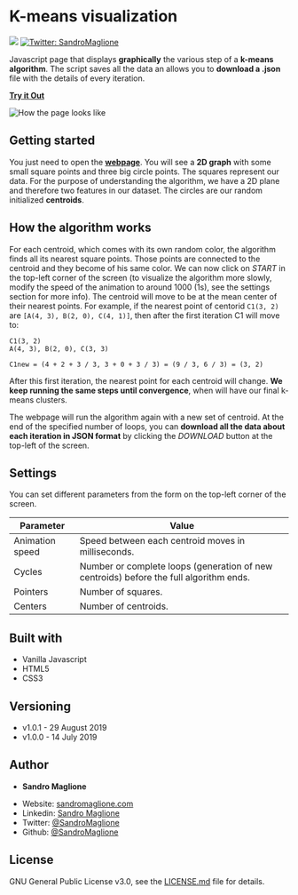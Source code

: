<h1>K-means visualization</h1>
<p>
  <img src="https://img.shields.io/badge/version-1.0.1-blue.svg" />
  <a href="https://twitter.com/SandroMaglione">
    <img alt="Twitter: SandroMaglione" src="https://img.shields.io/twitter/follow/SandroMaglione.svg?style=social" target="_blank" />
  </a>
</p>

Javascript page that displays **graphically** the various step of a **k-means algorithm**. The script saves all the data an allows you to **download a .json** file with the details of every iteration.

**[Try it Out](http://www.sandromaglione.com/k-means/)**

![How the page looks like](https://www.sandromaglione.com/images/k-means-screen.png)



## Getting started
You just need to open the **[webpage](http://www.sandromaglione.com/k-means/)**. You will see a **2D graph** with some small square points and three big circle points. The squares represent our data. For the purpose of understanding the algorithm, we have a 2D plane and therefore two features in our dataset. The circles are our random initialized **centroids**.

## How the algorithm works
For each centroid, which comes with its own random color, the algorithm finds all its nearest square points. Those points are connected to the centroid and they become of his same color.
We can now click on *START* in the top-left corner of the screen (to visualize the algorithm more slowly, modify the speed of the animation to around 1000 (1s), see the settings section for more info).
The centroid will move to be at the mean center of their nearest points.
For example, if the nearest point of centorid `C1(3, 2)` are `[A(4, 3), B(2, 0), C(4, 1)]`, then after the first iteration C1 will move to:

```
C1(3, 2)
A(4, 3), B(2, 0), C(3, 3)

C1new = (4 + 2 + 3 / 3, 3 + 0 + 3 / 3) = (9 / 3, 6 / 3) = (3, 2)
```

After this first iteration, the nearest point for each centroid will change. **We keep running the same steps until convergence**, when will have our final k-means clusters.

The webpage will run the algorithm again with a new set of centroid. At the end of the specified number of loops, you can **download all the data about each iteration in JSON format** by clicking the *DOWNLOAD* button at the top-left of the screen.

## Settings
You can set different parameters from the form on the top-left corner of the screen.

| Parameter       	| Value                                                                                  	|
|-----------------	|----------------------------------------------------------------------------------------	|
| Animation speed 	| Speed between each centroid moves in milliseconds.                                     	|
| Cycles          	| Number or complete loops (generation of new centroids) before the full algorithm ends. 	|
| Pointers        	| Number of squares.                                                                     	|
| Centers         	| Number of centroids.                                                                   	|


## Built with
- Vanilla Javascript
- HTML5
- CSS3

## Versioning
- v1.0.1 - 29 August 2019
- v1.0.0 - 14 July 2019

## Author
- **Sandro Maglione**
* Website: [sandromaglione.com](https://www.sandromaglione.com/)
* Linkedin: [Sandro Maglione](https://www.linkedin.com/in/sandro-maglione97/)
* Twitter: [@SandroMaglione](https://twitter.com/SandroMaglione)
* Github: [@SandroMaglione](https://github.com/SandroMaglione)

## License
GNU General Public License v3.0, see the [LICENSE.md](https://github.com/SandroMaglione/k-means-visualization/blob/master/LICENSE) file for details.
